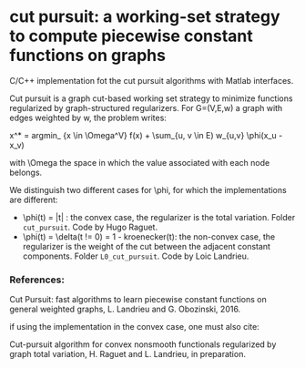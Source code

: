# cut pursuit: a working-set strategy to compute piecewise constant functions on graphs
C/C++ implementation fot the cut pursuit algorithms with Matlab interfaces.

Cut pursuit is a graph cut-based working set strategy to minimize functions regularized by graph-structured regularizers. For G=(V,E,w) a graph with edges weighted by w, the problem writes:

x^* = argmin_ {x \in \Omega^V} f(x) + \sum_{u, v \in E) w_{u,v} \phi(x_u - x_v)

with \Omega the space in which the value associated with each node belongs.

We distinguish two different cases  for \phi, for which the implementations are different:
- \phi(t) = |t|  : the convex case,  the regularizer is the total variation. Folder `cut_pursuit`. Code by Hugo Raguet.
- \phi(t) = \delta(t != 0) = 1 - kroenecker(t):  the non-convex case, the regularizer is the weight of the cut between the adjacent constant components. Folder `L0_cut_pursuit`. Code by Loic Landrieu.

### References:

Cut Pursuit: fast algorithms to learn piecewise constant functions on general weighted graphs,
L. Landrieu and G. Obozinski, 2016.

if using the implementation in the convex case, one must also cite:

Cut-pursuit algorithm for convex nonsmooth functionals regularized by graph total variation, H. Raguet and L. Landrieu, in preparation. 
